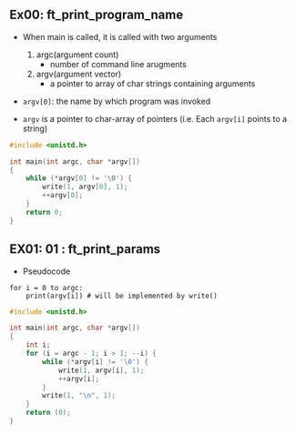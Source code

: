 ## Ex00: ft_print_program_name

- When main is called, it is called with two arguments
	1. argc(argument count)
		- number of command line arugments
	1. argv(argument vector)
		- a pointer to array of char strings containing arguments

- `argv[0]`: the name by which program was invoked
- `argv` is a pointer to char-array of pointers (i.e. Each `argv[i]` points to a string)

```c
#include <unistd.h>

int main(int argc, char *argv[])
{
    while (*argv[0] != '\0') {
        write(1, argv[0], 1);
        ++argv[0];
    }
    return 0;
}
```

## EX01: 01 : ft_print_params

- Pseudocode
```Pseudocode
for i = 0 to argc:
	print(argv[i]) # will be implemented by write()
```

```c
#include <unistd.h>

int main(int argc, char *argv[])
{
    int i;
    for (i = argc - 1; i > 1; --i) {
        while (*argv[i] != '\0') {
            write(1, argv[i], 1);
            ++argv[i];
        }
        write(1, "\n", 1);
    }
    return (0);
}
```